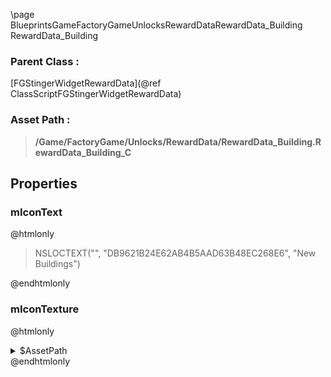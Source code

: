 \page BlueprintsGameFactoryGameUnlocksRewardDataRewardData_Building RewardData_Building
### Parent Class :
[FGStingerWidgetRewardData](@ref ClassScriptFGStingerWidgetRewardData)
### Asset Path :
<b><blockquote>/Game/FactoryGame/Unlocks/RewardData/RewardData_Building.RewardData_Building_C</blockquote></b>
## Properties

### mIconText
@htmlonly
<blockquote>NSLOCTEXT("", "DB9621B24E62AB4B5AAD63B48EC268E6", "New Buildings")</blockquote>
@endhtmlonly

### mIconTexture
@htmlonly
<details>
 <summary>$AssetPath</summary>
<b><a href="_blueprints_game_factory_game_interface_u_i_assets_small_icons_small_icon__building.html"><blockquote>SmallIcon_Building</blockquote></a></b>
</details>
@endhtmlonly

